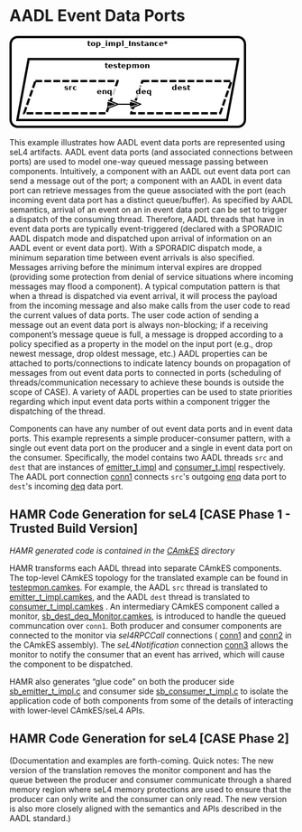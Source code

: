 # AADL Event Data Ports

![arch](diagrams/arch.png)

This example illustrates how AADL event data ports are represented using seL4 
artifacts. AADL event data ports (and associated connections between ports) are 
used to model one-way queued message passing between components. Intuitively, a
component with an AADL out event data port can send a message out of the port; 
a component with an AADL in event data port can retrieve messages from the queue 
associated with the port (each incoming event data port has a distinct 
queue/buffer). As specified by AADL semantics, arrival of an event on an in 
event data port can be set to trigger a dispatch of the consuming thread. Therefore, 
AADL threads that have in event data ports are typically event-triggered (declared 
with a SPORADIC AADL dispatch mode and dispatched upon arrival of information on an 
AADL event or event data port).  With a SPORADIC dispatch mode, a minimum separation 
time between event arrivals is also specified.  Messages arriving before the minimum 
interval expires are dropped (providing some protection from denial of service 
situations where incoming messages may flood a component).   A typical computation 
pattern is that when a thread is dispatched via event arrival, it will process the 
payload from the incoming message and also make calls from the user code to read 
the current values of data ports. The user code action of sending a message out 
an event data port is always non-blocking; if a receiving component’s message queue 
is full, a message is dropped according to a policy specified as a property in the 
model on the input port (e.g., drop newest message, drop oldest message, etc.)  AADL 
properties can be attached to ports/connections to indicate latency bounds 
on propagation of messages from out event data ports to connected in ports 
(scheduling of threads/communication necessary to achieve these bounds is outside 
the scope of CASE).  A variety of AADL properties can be used to state priorities 
regarding which input event data ports within a component trigger the dispatching 
of the thread. 

Components can have any number of out event data ports and in event data ports.  This example 
represents a simple producer-consumer pattern, with a single out event data port on the 
producer and a single in event data port on the consumer.   Specifically, the model 
contains two AADL threads `src` and `dest` that are instances of 
[emitter_t.impl](testepmon.aadl#L16-L17)
and 
[consumer_t.impl](testepmon.aadl#L30-L31)
respectively. The AADL port connection 
[conn1](testepmon.aadl#L47)
connects `src`'s outgoing 
[enq](testepmon.aadl#L8)
data port to `dest`'s incoming 
[deq](testepmon.aadl#L21)
data port.

## HAMR Code Generation for seL4 [CASE Phase 1 - Trusted Build Version]

*HAMR generated code is contained in the [CAmkES](CAmkES) directory*

HAMR transforms each AADL thread into separate CAmkES 
components.  The top-level CAmkES topology for the translated example 
can be found in 
[testepmon.camkes](CAmkES/testepmon.camkes). For example, the AADL `src` thread is translated 
to 
[emitter_t_impl.camkes](CAmkES/components/emitter_t_impl/emitter_t_impl.camkes), 
and the AADL `dest` thread is translated to 
[consumer_t_impl.camkes](CAmkES/components/consumer_t_impl/consumer_t_impl.camkes)
.  An intermediary CAmkES component called a monitor, 
[sb_dest_deq_Monitor.camkes](CAmkES/components/sb_Monitors/sb_dest_deq_Monitor/sb_dest_deq_Monitor.camkes), 
is introduced to handle the queued communcation 
over `conn1`. Both producer and consumer components are connected to the 
monitor via *sel4RPCCall* connections (
[conn1](CAmkES/testepmon.camkes#L12) 
and 
[conn2](CAmkES/testepmon.camkes#L13) 
in the CAmkES assembly). The *seL4Notification* connection 
[conn3](CAmkES/testepmon.camkes#L14) allows the monitor to notify the consumer
that an event has arrived, which will cause the component to be dispatched.

HAMR also generates “glue code” on both the 
producer side 
[sb_emitter_t_impl.c](CAmkES/components/emitter_t_impl/src/sb_emitter_t_impl.c)
and consumer side 
[sb_consumer_t_impl.c](CAmkES/components/consumer_t_impl/src/sb_consumer_t_impl.c)
to isolate the application code of both components from some of the 
details of interacting with lower-level CAmkES/seL4 APIs.

## HAMR Code Generation for seL4 [CASE Phase 2]

(Documentation and examples are forth-coming. Quick notes: The new version of
the translation removes the monitor component and has the queue between the 
producer and consumer communicate through a shared memory region where seL4 
memory protections are used to ensure that the producer can only write and 
the consumer can only read.  The new version is also more closely aligned 
with the semantics and APIs described in the AADL standard.)
